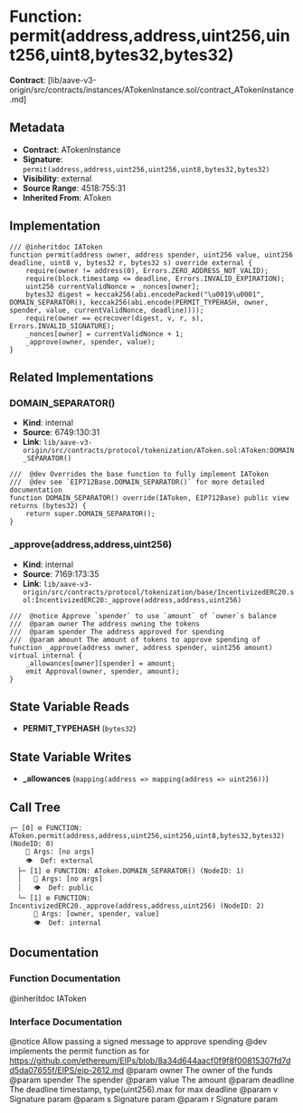 # Function: permit(address,address,uint256,uint256,uint8,bytes32,bytes32)

**Contract**: [lib/aave-v3-origin/src/contracts/instances/ATokenInstance.sol/contract_ATokenInstance.md]

## Metadata

- **Contract**: ATokenInstance
- **Signature**: `permit(address,address,uint256,uint256,uint8,bytes32,bytes32)`
- **Visibility**: external
- **Source Range**: 4518:755:31
- **Inherited From**: AToken

## Implementation

```solidity
/// @inheritdoc IAToken
function permit(address owner, address spender, uint256 value, uint256 deadline, uint8 v, bytes32 r, bytes32 s) override external {
    require(owner != address(0), Errors.ZERO_ADDRESS_NOT_VALID);
    require(block.timestamp <= deadline, Errors.INVALID_EXPIRATION);
    uint256 currentValidNonce = _nonces[owner];
    bytes32 digest = keccak256(abi.encodePacked("\u0019\u0001", DOMAIN_SEPARATOR(), keccak256(abi.encode(PERMIT_TYPEHASH, owner, spender, value, currentValidNonce, deadline))));
    require(owner == ecrecover(digest, v, r, s), Errors.INVALID_SIGNATURE);
    _nonces[owner] = currentValidNonce + 1;
    _approve(owner, spender, value);
}
```

## Related Implementations

### DOMAIN_SEPARATOR()

- **Kind**: internal
- **Source**: 6749:130:31
- **Link**: `lib/aave-v3-origin/src/contracts/protocol/tokenization/AToken.sol:AToken:DOMAIN_SEPARATOR()`

```solidity
///  @dev Overrides the base function to fully implement IAToken
///  @dev see `EIP712Base.DOMAIN_SEPARATOR()` for more detailed documentation
function DOMAIN_SEPARATOR() override(IAToken, EIP712Base) public view returns (bytes32) {
    return super.DOMAIN_SEPARATOR();
}
```

### _approve(address,address,uint256)

- **Kind**: internal
- **Source**: 7169:173:35
- **Link**: `lib/aave-v3-origin/src/contracts/protocol/tokenization/base/IncentivizedERC20.sol:IncentivizedERC20:_approve(address,address,uint256)`

```solidity
///  @notice Approve `spender` to use `amount` of `owner`s balance
///  @param owner The address owning the tokens
///  @param spender The address approved for spending
///  @param amount The amount of tokens to approve spending of
function _approve(address owner, address spender, uint256 amount) virtual internal {
    _allowances[owner][spender] = amount;
    emit Approval(owner, spender, amount);
}
```

## State Variable Reads

- **PERMIT_TYPEHASH** (`bytes32`)

## State Variable Writes

- **_allowances** (`mapping(address => mapping(address => uint256))`)

## Call Tree

```
┌─ [0] ⚙️ FUNCTION: AToken.permit(address,address,uint256,uint256,uint8,bytes32,bytes32) (NodeID: 0)
    💬 Args: [no args]
    👁️  Def: external
  ├─ [1] ⚙️ FUNCTION: AToken.DOMAIN_SEPARATOR() (NodeID: 1)
  │   💬 Args: [no args]
  │   👁️  Def: public
  └─ [1] ⚙️ FUNCTION: IncentivizedERC20._approve(address,address,uint256) (NodeID: 2)
      💬 Args: [owner, spender, value]
      👁️  Def: internal
```

## Documentation

### Function Documentation

@inheritdoc IAToken

### Interface Documentation

 @notice Allow passing a signed message to approve spending
 @dev implements the permit function as for
 https://github.com/ethereum/EIPs/blob/8a34d644aacf0f9f8f00815307fd7dd5da07655f/EIPS/eip-2612.md
 @param owner The owner of the funds
 @param spender The spender
 @param value The amount
 @param deadline The deadline timestamp, type(uint256).max for max deadline
 @param v Signature param
 @param s Signature param
 @param r Signature param
